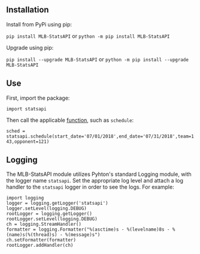 ## Installation

Install from PyPi using pip:

`pip install MLB-StatsAPI` or `python -m pip install MLB-StatsAPI`

Upgrade using pip:

`pip install --upgrade MLB-StatsAPI` or `python -m pip install --upgrade MLB-StatsAPI`

## Use 

First, import the package:

`import statsapi`

Then call the applicable [function](https://github.com/toddrob99/MLB-StatsAPI/wiki/Functions), such as `schedule`:

`sched = statsapi.schedule(start_date='07/01/2018',end_date='07/31/2018',team=143,opponent=121)`

## Logging

The MLB-StatsAPI module utilizes Pyhton's standard Logging module, with the logger name `statsapi`. Set the appropriate log level and attach a log handler to the `statsapi` logger in order to see the logs. For example:

    import logging
    logger = logging.getLogger('statsapi')
    logger.setLevel(logging.DEBUG)
    rootLogger = logging.getLogger()
    rootLogger.setLevel(logging.DEBUG)
    ch = logging.StreamHandler()
    formatter = logging.Formatter("%(asctime)s - %(levelname)8s - %(name)s(%(thread)s) - %(message)s")
    ch.setFormatter(formatter)
    rootLogger.addHandler(ch)
